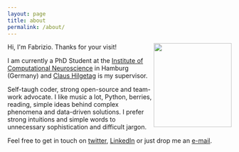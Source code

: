 ```yaml
---
layout: page
title: about
permalink: /about/
---
```


<img align="right" src="{{site.baseurl}}/images/profile-pixels.png" width="175" height="190">

Hi, I'm Fabrizio. Thanks for your visit!

I am currently a PhD Student at the [Institute of Computational Neuroscience](https://www.uke.de/english/departments-institutes/institutes/computational-neuroscience/research/index.html) in Hamburg (Germany) and [Claus Hilgetag](https://scholar.google.com/citations?user=qceKVpYAAAAJ&hl=en) is my supervisor.

Self-taugh coder, strong open-source and team-work advocate.
I like music a lot, Python, berries, reading, simple ideas behind complex phenomena and data-driven solutions.
I prefer strong intuitions and simple words to unnecessary sophistication and difficult jargon.

Feel free to get in touch on [twitter](https://twitter.com/fabridamicelli), [LinkedIn](https://www.linkedin.com/in/fabridamicelli) or just drop me an [e-mail](mailto:f.damicelli@uke.de).
